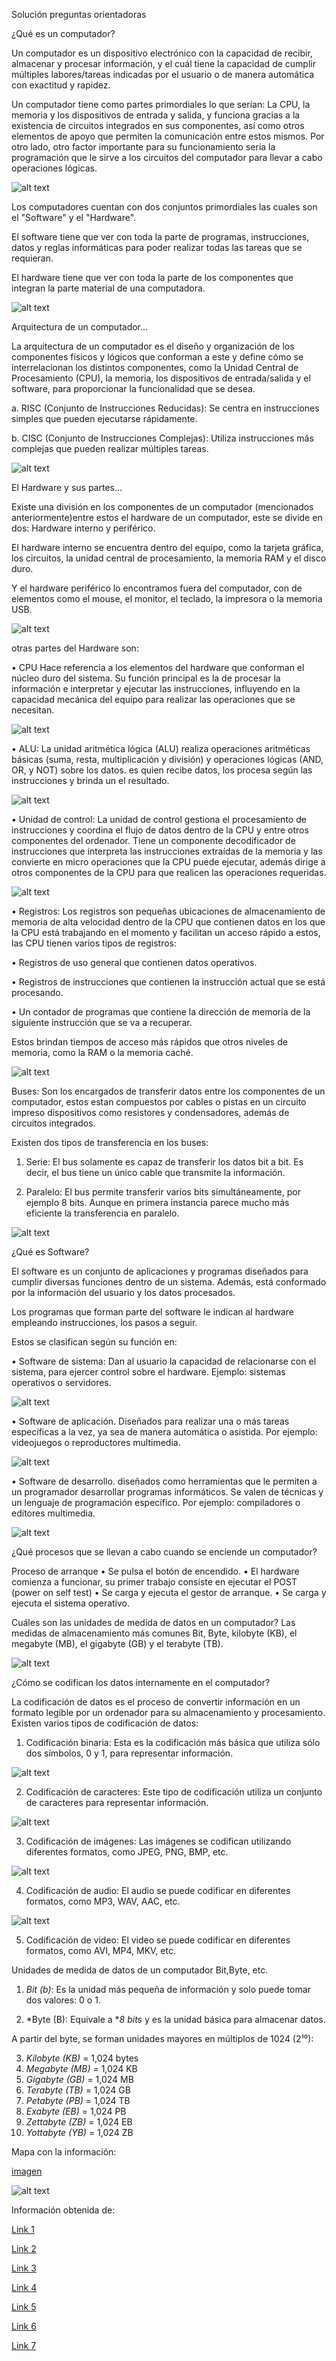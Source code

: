 Solución preguntas orientadoras

 ¿Qué es un computador?

Un computador es un  dispositivo electrónico con la capacidad de recibir, almacenar y procesar información, y el cuál tiene la capacidad de cumplir múltiples labores/tareas indicadas por el  usuario o de manera automática con exactitud y rapidez.

Un computador tiene como partes primordiales lo que serían: La CPU, la memoria y los dispositivos de entrada y salida, y funciona gracias a la existencia de circuitos integrados en sus componentes, así como otros elementos de apoyo que permiten la comunicación entre estos mismos. Por otro lado, otro factor importante para su funcionamiento sería la programación que le sirve a los circuitos del computador para llevar a cabo operaciones lógicas.

![alt text](image-1.png)

Los computadores cuentan con dos conjuntos primordiales las cuales son el "Software" y el "Hardware".

 El software tiene que ver con toda la parte de programas, instrucciones, datos y reglas informáticas para poder realizar todas las tareas que se requieran.

 El hardware tiene que ver con toda la parte de los componentes que integran la parte material de una computadora.

 ![alt text](image.png)

 Arquitectura de un computador...

 La arquitectura de un computador es el diseño y organización de los componentes físicos y lógicos que conforman a este y define cómo se interrelacionan los distintos componentes, como la Unidad Central de Procesamiento (CPU), la memoria, los dispositivos de entrada/salida y el software, para proporcionar la funcionalidad que se desea.

a. RISC (Conjunto de Instrucciones Reducidas): Se centra en instrucciones simples que pueden ejecutarse rápidamente. 

b.  CISC (Conjunto de Instrucciones Complejas): Utiliza instrucciones más complejas que pueden realizar múltiples tareas. 

![alt text](image-2.png)

El Hardware y sus partes...

 Existe una división en los componentes de un computador (mencionados anteriormente)entre estos el hardware de un computador, este se divide en dos: Hardware interno y periférico.
 
  El hardware interno se encuentra dentro del equipo, como la tarjeta gráfica, los circuitos, la unidad central de procesamiento, la memoria RAM y el disco duro.

Y el hardware periférico lo encontramos fuera del computador, con de elementos como el mouse, el monitor, el teclado, la impresora o la memoria USB.

![alt text](image-3.png)

otras partes del Hardware son:

•	CPU  Hace referencia a los elementos del hardware que conforman el núcleo duro del sistema. Su función principal es la de procesar la información e interpretar y ejecutar las instrucciones, influyendo en la capacidad mecánica del equipo para realizar las operaciones que se necesitan. 

![alt text](image-4.png)

•	ALU:  La unidad aritmética lógica (ALU) realiza operaciones aritméticas básicas (suma, resta, multiplicación y división) y operaciones lógicas (AND, OR, y NOT) sobre los datos. es quien recibe datos, los procesa según las instrucciones y brinda un el resultado.

![alt text](image-5.png)

•	Unidad de control:  La unidad de control gestiona el procesamiento de instrucciones y coordina el flujo de datos dentro de la CPU y entre otros componentes del ordenador. Tiene un componente decodificador de instrucciones que interpreta las instrucciones extraídas de la memoria y las convierte en micro operaciones que la CPU puede ejecutar, además dirige a otros componentes de la CPU para que realicen las operaciones requeridas.  

![alt text](image-6.png)

•	Registros:  Los registros son pequeñas ubicaciones de almacenamiento de memoria de alta velocidad dentro de la CPU que contienen datos en los que la CPU está trabajando en el momento y facilitan un acceso rápido a estos, las CPU tienen varios tipos de registros:

•	Registros de uso general que contienen datos operativos.

•	Registros de instrucciones que contienen la instrucción actual que se está procesando.

•	Un contador de programas que contiene la dirección de memoria de la siguiente instrucción que se va a recuperar.

Estos brindan tiempos de acceso más rápidos que otros niveles de memoria, como la RAM o la memoria caché.

![alt text](image-7.png)

Buses: Son los encargados de transferir datos entre los componentes de un computador, estos estan compuestos por cables o pistas en un circuito impreso dispositivos como resistores y condensadores, además de circuitos integrados.

Existen dos tipos de transferencia en los buses:

1.	Serie: El bus solamente es capaz de transferir los datos bit a bit. Es decir, el bus tiene un único cable que transmite la información.

2.	Paralelo: El bus permite transferir varios bits simultáneamente, por ejemplo 8 bits.
Aunque en primera instancia parece mucho más eficiente la transferencia en paralelo.

![alt text](image-8.png)

¿Qué es Software?

  El software es un conjunto de aplicaciones y programas diseñados para cumplir diversas funciones dentro de un sistema. Además, está conformado por la información del usuario y los datos procesados.

Los programas que forman parte del software le indican al hardware empleando instrucciones, los pasos a seguir.

Estos se clasifican según su función en:

•	Software de sistema:  Dan al usuario la capacidad de relacionarse con el sistema, para ejercer control sobre el hardware. Ejemplo: sistemas operativos o servidores.

![alt text](image-11.png)

•	Software de aplicación. Diseñados para realizar una o más tareas específicas a la vez, ya sea de manera automática o asistida. Por ejemplo: videojuegos o reproductores multimedia.

![alt text](image-9.png)

•	Software de desarrollo. diseñados como herramientas que le permiten a un programador desarrollar programas informáticos. Se valen de técnicas y un lenguaje de programación específico. Por ejemplo: compiladores o editores multimedia.

![alt text](image-10.png)

¿Qué procesos que se llevan a cabo cuando se enciende un computador?

Proceso de arranque 
•	Se pulsa el botón de encendido.
•	El hardware comienza a funcionar, su primer trabajo consiste en ejecutar el POST (power on self test)
•	Se carga y ejecuta el gestor de arranque.
•	Se carga y ejecuta el sistema operativo.

Cuáles son las unidades de medida de datos en un computador?
Las medidas de almacenamiento más comunes Bit, Byte, kilobyte (KB), el megabyte (MB), el gigabyte (GB) y el terabyte (TB).

![alt text](image-12.png)

¿Cómo se codifican los datos internamente en el computador?  

La codificación de datos es el proceso de convertir información en un formato legible por un ordenador para su almacenamiento y procesamiento. Existen varios tipos de codificación de datos:

1. Codificación binaria: 
Esta es la codificación más básica que utiliza sólo dos símbolos, 0 y 1, para representar información.

![alt text](image-13.png)

2. Codificación de caracteres:
Este tipo de codificación utiliza un conjunto de caracteres para representar información.

![alt text](image-14.png)


3. Codificación de imágenes:
Las imágenes se codifican utilizando diferentes formatos, como JPEG, PNG, BMP, etc. 

![alt text](image-16.png)

4. Codificación de audio: 
El audio se puede codificar en diferentes formatos, como MP3, WAV, AAC, etc. 

![alt text](image-15.png)

5. Codificación de video:
El video se puede codificar en diferentes formatos, como AVI, MP4, MKV, etc.

Unidades de medida de datos de un computador Bit,Byte, etc.

1. *Bit (b)*: Es la unidad más pequeña de información y solo puede tomar dos valores: 0 o 1.

2. *Byte (B): Equivale a **8 bits* y es la unidad básica para almacenar datos.  

A partir del byte, se forman unidades mayores en múltiplos de 1024 (2¹⁰):  

3. *Kilobyte (KB)* = 1,024 bytes  
4. *Megabyte (MB)* = 1,024 KB  
5. *Gigabyte (GB)* = 1,024 MB  
6. *Terabyte (TB)* = 1,024 GB  
7. *Petabyte (PB)* = 1,024 TB  
8. *Exabyte (EB)* = 1,024 PB  
9. *Zettabyte (ZB)* = 1,024 EB  
10. *Yottabyte (YB)* = 1,024 ZB  


Mapa con la información:

[imagen](./Mapa%20Mental_%20Computadores.png)


![alt text](image-17.png)


 Información obtenida de:

 [Link 1](https://edu.gcfglobal.org/es/informatica-basica/que-es-un-computador/1/)

 [Link 2](https://www.significados.com/computadora/)

 [Link 3](https://cs.uns.edu.ar/materias/iocp/downloads/Clases%20Teoricas/Clase-01-Conceptos-basicos-Hardware.pdf)

[Link 4](https://www.educaopen.com/digital-lab/metaterminos/a/arquitectura-de-ordenadores)

[Link 5](https://colombia.universidadeuropea.com/blog/que-es-hardware-computadora/)

[Link 6](https://concepto.de/software/)

[Link 7](https://www.esic.edu/rethink/marketing-y-comunicacion/que-es-codificacion-datos-tipos-ejemplos-c)


